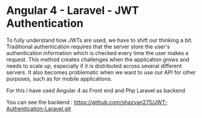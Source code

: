 # Angular 4 - Laravel - JWT Authentication

To fully understand how JWTs are used, we have to shift our thinking a bit. Traditional authentication requires that the server store the user's authentication information which is checked every time the user makes a request. This method creates challenges when the application grows and needs to scale up, especially if it is distributed across several different servers. It also becomes problematic when we want to use our API for other purposes, such as for mobile applications. 

For this i have used Angular 4 as Front end and Php Laravel as backend

You can see the backend : https://github.com/shazvan275/JWT-Authentication-Laravel.git
